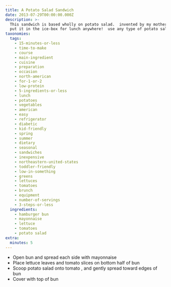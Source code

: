 ```yaml
---
title: A Potato Salad Sandwich
date: 2013-07-29T00:00:00.000Z
description: >-
  This sandwich is based wholly on potato salad.  invented by my mother and me. 
  put it in the ice-box for lunch anywhere!  use any type of potato salad.
taxonomies:
  tags:
    - 15-minutes-or-less
    - time-to-make
    - course
    - main-ingredient
    - cuisine
    - preparation
    - occasion
    - north-american
    - for-1-or-2
    - low-protein
    - 5-ingredients-or-less
    - lunch
    - potatoes
    - vegetables
    - american
    - easy
    - refrigerator
    - diabetic
    - kid-friendly
    - spring
    - summer
    - dietary
    - seasonal
    - sandwiches
    - inexpensive
    - northeastern-united-states
    - toddler-friendly
    - low-in-something
    - greens
    - lettuces
    - tomatoes
    - brunch
    - equipment
    - number-of-servings
    - 3-steps-or-less
  ingredients:
    - hamburger bun
    - mayonnaise
    - lettuce
    - tomatoes
    - potato salad
extra:
  minutes: 5
---
```

 - Open bun and spread each side with mayonnaise
 - Place lettuce leaves and tomato slices on bottom half of bun
 - Scoop potato salad onto tomato , and gently spread toward edges of bun
 - Cover with top of bun
